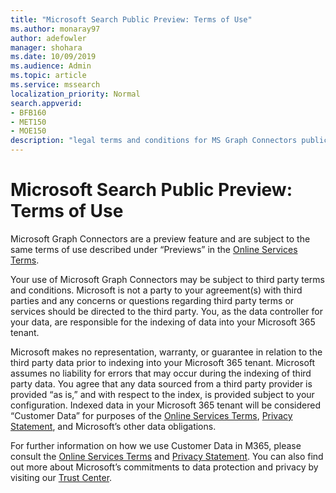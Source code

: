 ```yaml
---
title: "Microsoft Search Public Preview: Terms of Use"
ms.author: monaray97
author: adefowler
manager: shohara
ms.date: 10/09/2019
ms.audience: Admin
ms.topic: article
ms.service: mssearch
localization_priority: Normal
search.appverid:
- BFB160
- MET150
- MOE150
description: "legal terms and conditions for MS Graph Connectors public preview"
---
```


# Microsoft Search Public Preview: Terms of Use

Microsoft Graph Connectors are a preview feature and are subject to the same terms of use described under “Previews” in the [Online Services Terms](http://www.microsoftvolumelicensing.com/Downloader.aspx?documenttype=OST&lang=English).

Your use of Microsoft Graph Connectors may be subject to third party terms and conditions. Microsoft is not a party to your agreement(s) with third parties and any concerns or questions regarding third party terms or services should be directed to the third party. You, as the data controller for your data, are responsible for the indexing of data into your Microsoft 365 tenant. 

Microsoft makes no representation, warranty, or guarantee in relation to the third party data prior to indexing into your Microsoft 365 tenant.  Microsoft assumes no liability for errors that may occur during the indexing of third party data.  You agree that any data sourced from a third party provider is provided “as is,” and with respect to the index, is provided subject to your configuration. Indexed data in your Microsoft 365 tenant will be considered “Customer Data” for purposes of the [Online Services Terms](http://www.microsoftvolumelicensing.com/Downloader.aspx?documenttype=OST&lang=English), [Privacy Statement](https://privacy.microsoft.com/en-us/privacystatement), and Microsoft’s other data obligations.

For further information on how we use Customer Data in M365, please consult the [Online Services Terms](http://www.microsoftvolumelicensing.com/Downloader.aspx?documenttype=OST&lang=English) and [Privacy Statement](https://privacy.microsoft.com/en-us/privacystatement).  You can also find out more about Microsoft’s commitments to data protection and privacy by visiting our [Trust Center](https://www.microsoft.com/en-us/trust-center).


